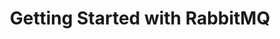 ---
title:  "Getting Started with RabbitMQ"
description: >
    An example of how to connect to, send, and receive messages from RabbitMQ in several languages.
summary:
- An example of how to connect to, send, and receive messages from RabbitMQ in several languages.
topics:
- Messaging and Integration
tags:
- RabbitMQ
patterns:
- Eventing
team:
- Brian McClain
repo: https://github.com/BrianMMcClain/rabbitmq-getting-started
readme: true
---